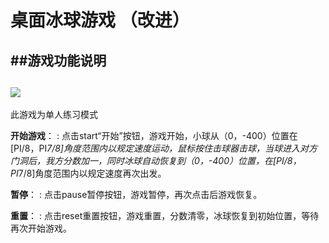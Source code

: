桌面冰球游戏 （改进）
=



##游戏功能说明
----------
![](http://images2015.cnblogs.com/blog/1070222/201701/1070222-20170103142234066-988718219.gif)
----------
此游戏为单人练习模式

**开始游戏**：
  : 点击start“开始”按钮，游戏开始，小球从（0，-400）位置在[PI/8，PI*7/8]角度范围内以规定速度运动，鼠标按住击球器击球，当球进入对方门洞后，我方分数加一，同时冰球自动恢复到（0，-400）位置，在[PI/8，PI*7/8]角度范围内以规定速度再次出发。
  
**暂停**：
: 点击pause暂停按钮，游戏暂停，再次点击后游戏恢复。
	
**重置**：
:     点击reset重置按钮，游戏重置，分数清零，冰球恢复到初始位置，等待再次开始游戏。
	
	
